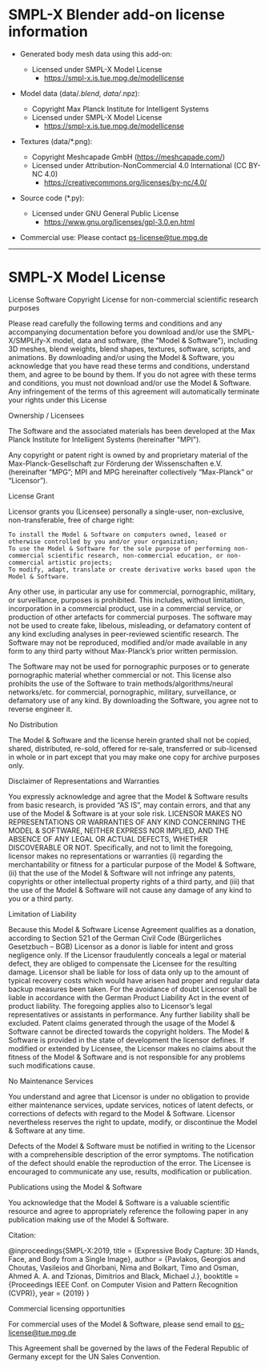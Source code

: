 # SMPL-X Blender add-on license information

+ Generated body mesh data using this add-on:
  + Licensed under SMPL-X Model License
    + https://smpl-x.is.tue.mpg.de/modellicense

+ Model data (data/*.blend, data/*.npz):
  + Copyright Max Planck Institute for Intelligent Systems
  + Licensed under SMPL-X Model License
    + https://smpl-x.is.tue.mpg.de/modellicense

+ Textures (data/*.png):
  + Copyright Meshcapade GmbH (https://meshcapade.com/)
  + Licensed under Attribution-NonCommercial 4.0 International (CC BY-NC 4.0)
    + https://creativecommons.org/licenses/by-nc/4.0/

+ Source code (*.py): 
  + Licensed under GNU General Public License
    + https://www.gnu.org/licenses/gpl-3.0.en.html

+ Commercial use: Please contact ps-license@tue.mpg.de

---

# SMPL-X Model License
License
Software Copyright License for non-commercial scientific research purposes

Please read carefully the following terms and conditions and any accompanying documentation before you download and/or use the SMPL-X/SMPLify-X model, data and software, (the "Model & Software"), including 3D meshes, blend weights, blend shapes, textures, software, scripts, and animations. By downloading and/or using the Model & Software, you acknowledge that you have read these terms and conditions, understand them, and agree to be bound by them. If you do not agree with these terms and conditions, you must not download and/or use the Model & Software. Any infringement of the terms of this agreement will automatically terminate your rights under this License


Ownership / Licensees

The Software and the associated materials has been developed at the Max Planck Institute for Intelligent Systems (hereinafter "MPI").

Any copyright or patent right is owned by and proprietary material of the Max-Planck-Gesellschaft zur Förderung der Wissenschaften e.V. (hereinafter “MPG”; MPI and MPG hereinafter collectively “Max-Planck” or “Licensor”).


License Grant

Licensor grants you (Licensee) personally a single-user, non-exclusive, non-transferable, free of charge right:

    To install the Model & Software on computers owned, leased or otherwise controlled by you and/or your organization;
    To use the Model & Software for the sole purpose of performing non-commercial scientific research, non-commercial education, or non-commercial artistic projects;
    To modify, adapt, translate or create derivative works based upon the Model & Software.

Any other use, in particular any use for commercial, pornographic, military, or surveillance, purposes is prohibited. This includes, without limitation, incorporation in a commercial product, use in a commercial service, or production of other artefacts for commercial purposes. The software may not be used to create fake, libelous, misleading, or defamatory content of any kind excluding analyses in peer-reviewed scientific research. The Software may not be reproduced, modified and/or made available in any form to any third party without Max-Planck’s prior written permission.

The Software may not be used for pornographic purposes or to generate pornographic material whether commercial or not. This license also prohibits the use of the Software to train methods/algorithms/neural networks/etc. for commercial, pornographic, military, surveillance, or defamatory use of any kind. By downloading the Software, you agree not to reverse engineer it.


No Distribution

The Model & Software and the license herein granted shall not be copied, shared, distributed, re-sold, offered for re-sale, transferred or sub-licensed in whole or in part except that you may make one copy for archive purposes only.


Disclaimer of Representations and Warranties

You expressly acknowledge and agree that the Model & Software results from basic research, is provided “AS IS”, may contain errors, and that any use of the Model & Software is at your sole risk. LICENSOR MAKES NO REPRESENTATIONS OR WARRANTIES OF ANY KIND CONCERNING THE MODEL & SOFTWARE, NEITHER EXPRESS NOR IMPLIED, AND THE ABSENCE OF ANY LEGAL OR ACTUAL DEFECTS, WHETHER DISCOVERABLE OR NOT. Specifically, and not to limit the foregoing, licensor makes no representations or warranties (i) regarding the merchantability or fitness for a particular purpose of the Model & Software, (ii) that the use of the Model & Software will not infringe any patents, copyrights or other intellectual property rights of a third party, and (iii) that the use of the Model & Software will not cause any damage of any kind to you or a third party.


Limitation of Liability

Because this Model & Software License Agreement qualifies as a donation, according to Section 521 of the German Civil Code (Bürgerliches Gesetzbuch – BGB) Licensor as a donor is liable for intent and gross negligence only. If the Licensor fraudulently conceals a legal or material defect, they are obliged to compensate the Licensee for the resulting damage.
Licensor shall be liable for loss of data only up to the amount of typical recovery costs which would have arisen had proper and regular data backup measures been taken. For the avoidance of doubt Licensor shall be liable in accordance with the German Product Liability Act in the event of product liability. The foregoing applies also to Licensor’s legal representatives or assistants in performance. Any further liability shall be excluded.
Patent claims generated through the usage of the Model & Software cannot be directed towards the copyright holders.
The Model & Software is provided in the state of development the licensor defines. If modified or extended by Licensee, the Licensor makes no claims about the fitness of the Model & Software and is not responsible for any problems such modifications cause.


No Maintenance Services

You understand and agree that Licensor is under no obligation to provide either maintenance services, update services, notices of latent defects, or corrections of defects with regard to the Model & Software. Licensor nevertheless reserves the right to update, modify, or discontinue the Model & Software at any time.

Defects of the Model & Software must be notified in writing to the Licensor with a comprehensible description of the error symptoms. The notification of the defect should enable the reproduction of the error. The Licensee is encouraged to communicate any use, results, modification or publication.


Publications using the Model & Software

You acknowledge that the Model & Software is a valuable scientific resource and agree to appropriately reference the following paper in any publication making use of the Model & Software.

Citation:

@inproceedings{SMPL-X:2019,
  title = {Expressive Body Capture: 3D Hands, Face, and Body from a Single Image},
  author = {Pavlakos, Georgios and Choutas, Vasileios and Ghorbani, Nima and Bolkart, Timo and Osman, Ahmed A. A. and Tzionas, Dimitrios and Black, Michael J.},
  booktitle = {Proceedings IEEE Conf. on Computer Vision and Pattern Recognition (CVPR)},
  year = {2019}
}


Commercial licensing opportunities

For commercial uses of the Model & Software, please send email to ps-license@tue.mpg.de

This Agreement shall be governed by the laws of the Federal Republic of Germany except for the UN Sales Convention.
